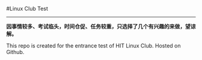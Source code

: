 #Linux Club Test

---
**因事情较多、考试临头，时间仓促、任务较重，只选择了几个有兴趣的来做，望谅解。**

This repo is created for the entrance test of HIT Linux Club. Hosted on Github.

